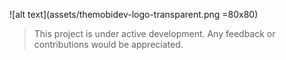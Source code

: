  ![alt text](assets/themobidev-logo-transparent.png =80x80)
> This project is under active development. Any feedback or contributions would be appreciated.


